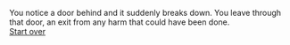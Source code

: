You notice a door behind and it suddenly breaks down. 
You leave through that door, an exit from any harm that could have been done.  
[Start over](../README.md)
